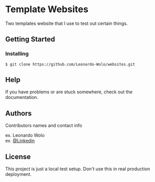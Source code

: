 # Template Websites

Two templates website that I use to test out certain things.

## Getting Started

### Installing

```
$ git clone https://github.com/Leonardo-Wolo/websites.git
```

## Help

If you have problems or are stuck somewhere, check out the documentation.

## Authors

Contributors names and contact info

ex. Leonardo Wolo  
ex. [@Linkedin](https://www.linkedin.com/in/leonardo-wolo-b1b7a11a0/)

## License

This project is just a local test setup. Don't use this in real production deployment.
